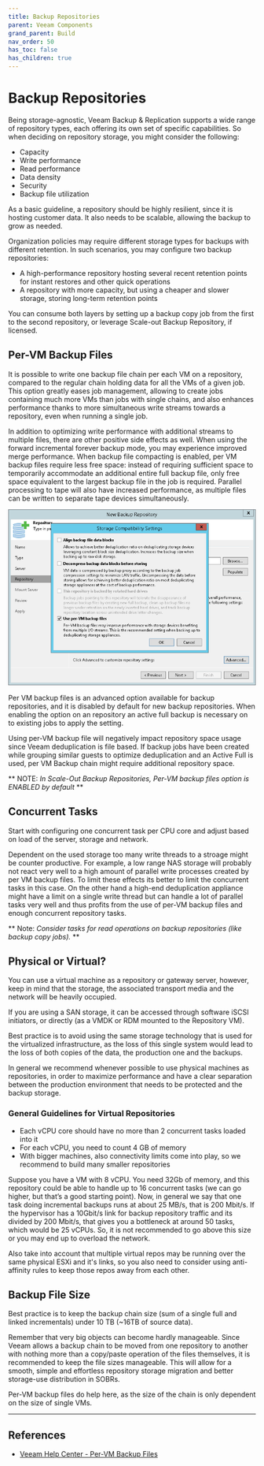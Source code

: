 ```yaml
---
title: Backup Repositories
parent: Veeam Components
grand_parent: Build
nav_order: 50
has_toc: false
has_children: true
---
```


# Backup Repositories

Being storage-agnostic, Veeam Backup & Replication supports a wide range of repository types, each
offering its own set of specific capabilities. So when deciding on repository storage, you might
consider the following:

- Capacity
- Write performance
- Read performance
- Data density
- Security
- Backup file utilization

As a basic guideline, a repository should be highly resilient, since it is hosting customer data.
It also needs to be scalable, allowing the backup to grow as needed.

Organization policies may require different storage types for backups with different retention.
In such scenarios, you may configure two backup repositories:

- A high-performance repository hosting several recent retention points for instant restores and
  other quick operations
- A repository with more capacity, but using a cheaper and slower storage, storing long-term
  retention points

You can consume both layers by setting up a backup copy job from the first to the second repository,
or leverage Scale-out Backup Repository, if licensed.

## Per-VM Backup Files

It is possible to write one backup file chain per each VM on a repository, compared to the regular
chain holding data for all the VMs of a given job. This option greatly eases job management,
allowing to create jobs containing much more VMs than jobs with single chains, and also enhances
performance thanks to more simultaneous write streams towards a repository, even when running a
single job.

In addition to optimizing write performance with additional streams to multiple files, there are
other positive side effects as well. When using the forward incremental forever backup mode, you may
experience improved merge performance. When backup file compacting is enabled, per VM backup
files require less free space: instead of requiring sufficient space to temporarily accommodate an
additional entire full backup file, only free space equivalent to the largest backup file in the job
is required. Parallel processing to tape will also have increased performance, as multiple files can
be written to separate tape devices simultaneously.

![Per VM backup files](./media/per_vm_backup_files.png)

Per VM backup files is an advanced option available for backup repositories, and it is disabled by
default for new backup repositories. When enabling the option on an repository an active full backup
is necessary on to existing jobs to apply the setting.

Using per-VM backup file will negatively impact repository space usage since Veeam deduplication
is file based. If backup jobs have been created while grouping similar guests to optimize
deduplication and an Active Full is used, per VM Backup chain might require additional repository
space.

** NOTE: _In Scale-Out Backup Repositories, Per-VM backup files option is ENABLED by default_ **

## Concurrent Tasks
Start with configuring one concurrent task per CPU core and adjust based on load of the server,
storage and network.

Dependent on the used storage too many write threads to a stroage might be counter productive. For
example, a low range NAS storage will probably not react very well to a high amount of parallel
write processes created by per VM backup files. To limit these effects its better to limit the
concurrent tasks in this case. On the other hand a high-end deduplication appliance might have a
limit on a single write thread but can handle a lot of parallel tasks very well and thus profits
from the use of per-VM backup files and enough concurrent repository tasks.

** Note: _Consider tasks for read operations on backup repositories (like backup copy jobs)._ **

## Physical or Virtual?

You can use a virtual machine as a repository or gateway server, however, keep in mind that the
storage, the associated transport media and the network will be heavily occupied.

If you are using a SAN storage, it can be accessed through software iSCSI initiators, or directly
(as a VMDK or RDM mounted to the Repository VM).

Best practice is to avoid using the same storage technology that is used for the virtualized
infrastructure, as the loss of this single system would lead to the loss of both copies of the data,
the production one and the backups.

In general we recommend whenever possible to use physical machines as repositories, in order to
maximize performance and have a clear separation between the production environment that needs to be
protected and the backup storage.

### General Guidelines for Virtual Repositories

- Each vCPU core should have no more than 2 concurrent tasks loaded into it
- For each vCPU, you need to count 4 GB of memory
- With bigger machines, also connectivity limits come into play, so we recommend to build many
  smaller repositories

Suppose you have a VM with 8 vCPU. You need 32Gb of memory, and this repository could be able to
handle up to 16 concurrent tasks (we can go higher, but that’s a good starting point). Now, in
general we say that one task doing incremental backups runs at about 25 MB/s, that is 200 Mbit/s.
If the hypervisor has a 10Gbit/s link for backup repository traffic and its divided by 200 Mbit/s,
that gives you a bottleneck at around 50 tasks, which would be 25 vCPUs. So, it is not recommended
to go above this size or you may end up to overload the network.

Also take into account that multiple virtual repos may be running over the same physical ESXi and
it's links, so you also need to consider using anti-affinity rules to keep those repos away from
each other.

## Backup File Size
Best practice is to keep the backup chain size (sum of a single full and linked incrementals) under
10 TB (~16TB of source data).

Remember that very big objects can become hardly manageable. Since Veeam allows a backup chain to be
moved from one repository to another with nothing more than a copy/paste operation of the files
themselves, it is recommended to keep the file sizes manageable. This will allow for a smooth,
simple and effortless repository storage migration and better storage-use distribution in SOBRs.

Per-VM backup files do help here, as the size of the chain is only dependent on the size of single
VMs.

---

## References

- [Veeam Help Center - Per-VM Backup Files](https://helpcenter.veeam.com/docs/backup/vsphere/per_vm_backup_files.html)
